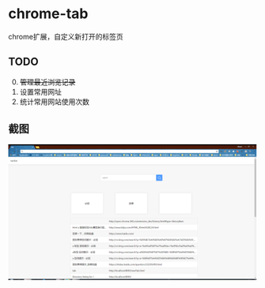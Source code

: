 # chrome-tab

chrome扩展，自定义新打开的标签页

## TODO

0. <s>管理最近浏览记录</s>
0. 设置常用网址
0. 统计常用网站使用次数


## 截图

![capture](./capture/capture.png)